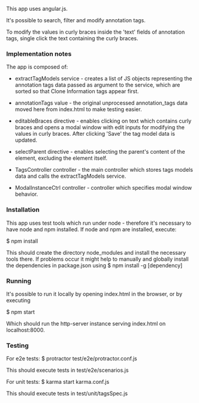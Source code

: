 This app uses angular.js.

It's possible to search, filter and modify annotation tags.

To modify the values in curly braces inside the 'text' fields of annotation tags,
single click the text containing the curly braces.

### Implementation notes
The app is composed of:

- extractTagModels service - creates a list of JS objects representing the annotation tags data passed
as argument to the service, which are sorted so that Clone Information tags appear first.

- annotationTags value - the original unprocessed annotation_tags data moved here from index.html
to make testing easier.

- editableBraces directive - enables clicking on text which contains curly braces and opens a modal
window with edit inputs for modifying the values in curly braces. After clicking 'Save' the tag model
data is updated.

- selectParent directive - enables selecting the parent's content of the element, excluding
the element itself.

- TagsController controller - the main controller which stores tags models data and calls the
extractTagModels service.

- ModalInstanceCtrl controller - controller which specifies modal window behavior.


### Installation
This app uses test tools which run under node - therefore it's necessary to have node and npm installed.
If node and npm are installed, execute:

$ npm install

This should create the directory node_modules and install the necessary tools there.
If problems occur it might help to manually and globally install the dependencies in package.json using
$ npm install -g [dependency]


### Running
It's possible to run it locally by opening index.html in the browser, or by executing

$ npm start

Which should run the http-server instance serving index.html on localhost:8000.


### Testing
For e2e tests:
$ protractor test/e2e/protractor.conf.js

This should execute tests in test/e2e/scenarios.js

For unit tests:
$ karma start karma.conf.js

This should execute tests in test/unit/tagsSpec.js